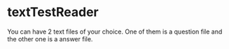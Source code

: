 # textTestReader
You can have 2 text files of your choice. One of them is a question file and the other one is a answer file.
